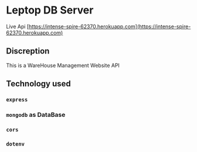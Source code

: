 # Leptop DB Server

Live Api [https://intense-spire-62370.herokuapp.com](https://intense-spire-62370.herokuapp.com)

## Discreption

This is a WareHouse Management Website API

## Technology used

### `express`
### `mongodb` as DataBase
### `cors`
### `dotenv`
